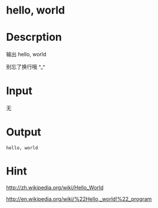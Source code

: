 # hello, world

# Descrption

输出 hello, world


别忘了换行哦 ^_^

# Input

无

# Output
```
hello, world
```
# Hint
http://zh.wikipedia.org/wiki/Hello_World

http://en.wikipedia.org/wiki/%22Hello,_world!%22_program

